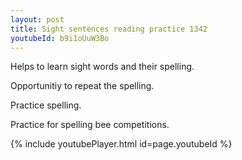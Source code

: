 ```yaml
---
layout: post
title: Sight sentences reading practice 1342
youtubeId: b9i1oUuW3Bo
---
```

 
 
Helps to learn sight words and their spelling.

Opportunitiy to repeat the spelling. 

Practice spelling. 
 
Practice for spelling bee competitions. 
 
{% include youtubePlayer.html id=page.youtubeId %}
 
 
